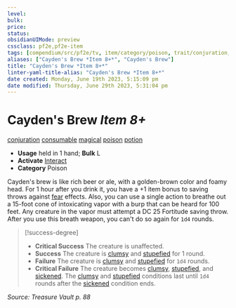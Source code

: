 ```yaml
---
level:
bulk:
price:
status:
obsidianUIMode: preview
cssclass: pf2e,pf2e-item
tags: [compendium/src/pf2e/tv, item/category/poison, trait/conjuration, trait/consumable, trait/magical, trait/poison, trait/potion]
aliases: ["Cayden's Brew *Item 8+*", "Cayden's Brew"]
title: "Cayden's Brew *Item 8+*"
linter-yaml-title-alias: "Cayden's Brew *Item 8+*"
date created: Monday, June 19th 2023, 5:15:09 pm
date modified: Thursday, June 29th 2023, 5:31:04 pm
---
```


# Cayden's Brew *Item 8+*

[conjuration](rules/traits/conjuration.md) [consumable](rules/traits/consumable.md) [magical](rules/traits/magical.md) [poison](rules/traits/poison.md) [potion](rules/traits/potion.md)  

- **Usage** held in 1 hand; **Bulk** L
- **Activate** [Interact](rules/actions/interact.md)
- **Category** Poison

Cayden's brew is like rich beer or ale, with a golden-brown color and foamy head. For 1 hour after you drink it, you have a +1 item bonus to saving throws against [fear](rules/traits/fear.md) effects. Also, you can use a single action to breathe out a 15-foot cone of intoxicating vapor with a burp that can be heard for 100 feet. Any creature in the vapor must attempt a DC 25 Fortitude saving throw. After you use this breath weapon, you can't do so again for `1d4` rounds.

> [!success-degree]
> - **Critical Success** The creature is unaffected.
> - **Success** The creature is [clumsy](rules/conditions.md#Clumsy) and [stupefied](rules/conditions.md#Stupefied) for 1 round.
> - **Failure** The creature is [clumsy](rules/conditions.md#Clumsy) and [stupefied](rules/conditions.md#Stupefied) for `1d4` rounds.
> - **Critical Failure** The creature becomes [clumsy](rules/conditions.md#Clumsy), [stupefied](rules/conditions.md#Stupefied), and [sickened](rules/conditions.md#Sickened). The [clumsy](rules/conditions.md#Clumsy) and [stupefied](rules/conditions.md#Stupefied) conditions last until `1d4` rounds after the [sickened](rules/conditions.md#Sickened) condition ends.

*Source: Treasure Vault p. 88*
